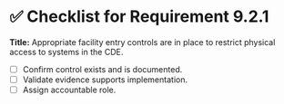 # ✅ Checklist for Requirement 9.2.1

**Title:** Appropriate facility entry controls are in place to restrict physical access to systems in the CDE.

- [ ] Confirm control exists and is documented.
- [ ] Validate evidence supports implementation.
- [ ] Assign accountable role.
